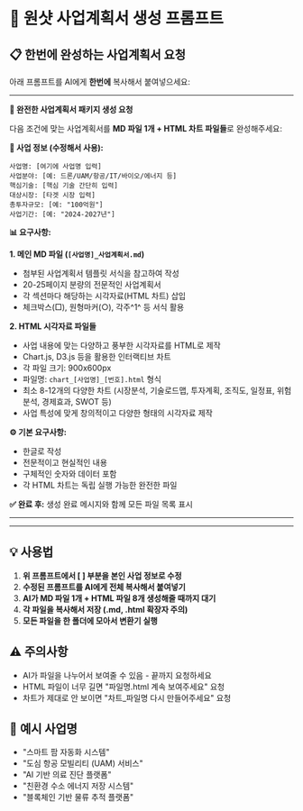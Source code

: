 # 🚀 원샷 사업계획서 생성 프롬프트

## 📋 한번에 완성하는 사업계획서 요청

아래 프롬프트를 AI에게 **한번에** 복사해서 붙여넣으세요:

---

**🎯 완전한 사업계획서 패키지 생성 요청**

다음 조건에 맞는 사업계획서를 **MD 파일 1개 + HTML 차트 파일들**로 완성해주세요:

**📝 사업 정보 (수정해서 사용):**
```
사업명: [여기에 사업명 입력]
사업분야: [예: 드론/UAM/항공/IT/바이오/에너지 등] 
핵심기술: [핵심 기술 간단히 입력]
대상시장: [타겟 시장 입력]
총투자규모: [예: "100억원"]
사업기간: [예: "2024-2027년"]
```

**📊 요구사항:**

**1. 메인 MD 파일 (`[사업명]_사업계획서.md`)**
- 첨부된 사업계획서 템플릿 서식을 참고하여 작성
- 20-25페이지 분량의 전문적인 사업계획서
- 각 섹션마다 해당하는 시각자료(HTML 차트) 삽입
- 체크박스(□), 원형마커(○), 각주^1^ 등 서식 활용

**2. HTML 시각자료 파일들**  
- 사업 내용에 맞는 다양하고 풍부한 시각자료를 HTML로 제작
- Chart.js, D3.js 등을 활용한 인터랙티브 차트
- 각 파일 크기: 900x600px
- 파일명: `chart_[사업명]_[번호].html` 형식
- 최소 8-12개의 다양한 차트 (시장분석, 기술로드맵, 투자계획, 조직도, 일정표, 위험분석, 경제효과, SWOT 등)
- 사업 특성에 맞게 창의적이고 다양한 형태의 시각자료 제작

**⚙️ 기본 요구사항:**
- 한글로 작성
- 전문적이고 현실적인 내용
- 구체적인 숫자와 데이터 포함
- 각 HTML 차트는 독립 실행 가능한 완전한 파일

**✅ 완료 후:**
생성 완료 메시지와 함께 모든 파일 목록 표시

---

---

## 💡 사용법

1. **위 프롬프트에서 [  ] 부분을 본인 사업 정보로 수정**
2. **수정된 프롬프트를 AI에게 전체 복사해서 붙여넣기**  
3. **AI가 MD 파일 1개 + HTML 파일 8개 생성해줄 때까지 대기**
4. **각 파일을 복사해서 저장 (.md, .html 확장자 주의)**
5. **모든 파일을 한 폴더에 모아서 변환기 실행**

## ⚠️ 주의사항

- AI가 파일을 나누어서 보여줄 수 있음 - 끝까지 요청하세요
- HTML 파일이 너무 길면 "파일명.html 계속 보여주세요" 요청
- 차트가 제대로 안 보이면 "차트_파일명 다시 만들어주세요" 요청

## 🎯 예시 사업명

- "스마트 팜 자동화 시스템"
- "도심 항공 모빌리티 (UAM) 서비스"  
- "AI 기반 의료 진단 플랫폼"
- "친환경 수소 에너지 저장 시스템"
- "블록체인 기반 물류 추적 플랫폼"
